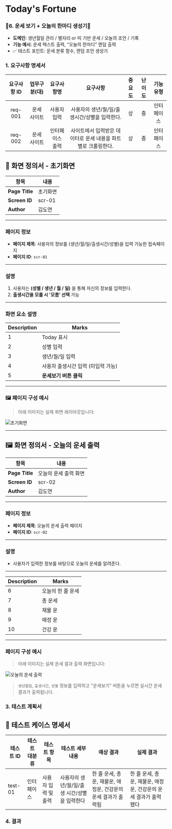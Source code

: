 # Today's Fortune
### 🤗6. **운세 보기 + 오늘의 한마디 생성기**🤗

- **도메인**: 생년월일 관리 / 별자리 or 띠 기반 운세 / 오늘의 조언 / 기록
- **기능 예시**: 운세 텍스트 출력, “오늘의 한마디” 랜덤 출력
- ✅ 테스트 포인트: 운세 분류 함수, 랜덤 조언 생성기

### 1. 요구사항 명세서
| 요구사항 ID | 업무구분(대) | 요구사항명       | 요구사항                                         | 중요도 | 난이도 | 기능 유형   |
|:-------------:|:--------------:|:------------------:|:--------------------------------------------------:|:--------:|:--------:|:-------------:|
| req-001     | 운세 사이트  | 사용자 입력      | 사용자의 생년/월/일/출생시간/성별을 입력한다.   | 상     | 중     | 인터페이스  |
| req-002     | 운세 사이트  | 인터페이스 출력  | 사이트에서 입력받은 데이터로 운세 내용을 파트별로 크롤링한다. | 상     | 중     | 인터페이스  |

## 📄 화면 정의서 - 초기화면

| 항목 | 내용 |
|------|------|
| **Page Title** | 초기화면 |
| **Screen ID**  | scr-01 |
| **Author**     | 김도연 |

---

###  페이지 정보
- **페이지 제목**: 사용자의 정보를 (생년/월/일/출생시간/성별)을 입력 가능한 접속페이지
- **페이지 ID**: `scr-01`

---

###  설명
1. 사용자는 **(성별 / 생년 / 월 / 일)** 을 통해 자신의 정보를 입력한다.  
2. **출생시간을 모를 시 '모름' 선택** 가능

---

###  화면 요소 설명

| Description | Marks               |
|-------------|---------------------|
| 1           | Today 표시          |
| 2           | 성별 입력           |
| 3           | 생년/월/일 입력     |
| 4           | 사용자 출생시간 입력 (미입력 가능) |
| 5           | **운세보기 버튼 클릭** |

---

### 🖼️ 페이지 구성 예시

> 아래 이미지는 실제 화면 레이아웃입니다:

![초기화면](./images/start_screen.png)

---
## 🖼️ 화면 정의서 - 오늘의 운세 출력

| 항목         | 내용                    |
|--------------|-------------------------|
| **Page Title** | 오늘의 운세 출력 화면     |
| **Screen ID**  | scr-02                  |
| **Author**     | 김도연                   |

---

###  페이지 정보

- **페이지 제목**: 오늘의 운세 출력 페이지
- **페이지 ID**: `scr-02`

---

###  설명

- 사용자가 입력한 정보를 바탕으로 오늘의 운세를 알려준다.

---

| Description | Marks             |
|-------------|-------------------|
| 6           | 오늘의 한 줄 운세     |
| 7           | 총 운세              |
| 8           | 재물 운             |
| 9           | 애정 운             |
| 10          | 건강 운             |

---

### 페이지 구성 예시

> 아래 이미지는 실제 운세 결과 출력 화면입니다:

![오늘의 운세 출력](./images/result_screen.png)


>  `생년월일`, `출생시간`, `성별` 정보를 입력하고 "운세보기" 버튼을 누르면 실시간 운세 결과가 출력됩니다.

### 3. 테스트 계획서
## 🧪 테스트 케이스 명세서

| 테스트 ID  | 테스트 대분류 | 테스트 항목           | 테스트 세부내용                                         | 예상 결과                                                    | 실제 결과                                |
|------------|----------------|------------------------|----------------------------------------------------------|---------------------------------------------------------------|------------------------------------------|
| test-01    | 인터페이스     | 사용자 입력 및 출력    | 사용자의 생년/월/일/출생 시간/성별을 입력한다            | 한 줄 운세, 총운, 재물운, 애정운, 건강운의 운세 결과가 출력됨 | 한 줄 운세, 총운, 재물운, 애정운, 건강운의 운세 결과가 출력됐다 |


### 4. 결과

